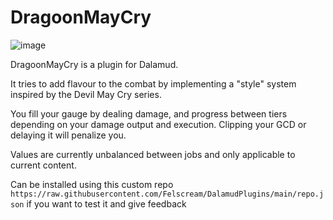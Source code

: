 # DragoonMayCry
![image](https://raw.githubusercontent.com/Felscream/DragoonMayCry/master/images/banner.png)

DragoonMayCry is a plugin for Dalamud.

It tries to add flavour to the combat by implementing a "style" system inspired by the Devil May Cry series.

You fill your gauge by dealing damage, and progress between tiers depending on your damage output and execution.
Clipping your GCD or delaying it will penalize you.

Values are currently unbalanced between jobs and only applicable to current content.

Can be installed using this custom repo `https://raw.githubusercontent.com/Felscream/DalamudPlugins/main/repo.json` if you want to test it and give feedback
